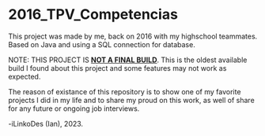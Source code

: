 # 2016_TPV_Competencias
This project was made by me, back on 2016 with my highschool teammates. Based on Java and using a SQL connection for database.

NOTE: THIS PROJECT IS <u><strong>NOT A FINAL BUILD</strong></u>. This is the oldest available build I found about this project and some features may not work as expected.

The reason of existance of this repository is to show one of my favorite projects I did in my life and to share my proud on this work, as well of share for any future or ongoing job interviews.

-iLinkoDes (Ian), 2023.
